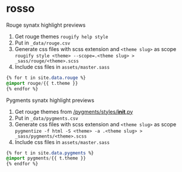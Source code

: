 # rosso
Rouge synatx highlight previews

1. Get rouge themes `rougify help style`
2. Put in `_data/rouge.csv`
3. Generate css files with scss extension and `<theme slug>` as scope  
  `rougify style <theme> --scope=.<theme slug> > _sass/rouge/<theme>.scss`
4. Include css files in `assets/master.sass`  
  ```sass
  {% for t in site.data.rouge %}
  @import rouge/{{ t.theme }}
  {% endfor %}
  ```

Pygments synatx highlight previews

1. Get rouge themes from [/pygments/styles/__init__.py](https://github.com/pygments/pygments/blob/master/pygments/styles/__init__.py)
2. Put in `_data/pygments.csv`
3. Generate css files with scss extension and `<theme slug>` as scope  
  `pygmentize -f html -S <theme> -a .<theme slug> > _sass/pygments/<theme>.scss`
4. Include css files in `assets/master.sass`  
  ```sass
  {% for t in site.data.pygments %}
  @import pygments/{{ t.theme }}
  {% endfor %}
  ```
